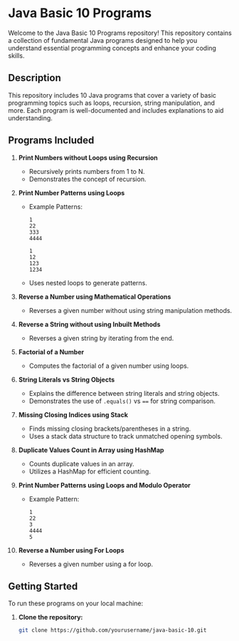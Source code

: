 # Java Basic 10 Programs

Welcome to the Java Basic 10 Programs repository! This repository contains a collection of fundamental Java programs designed to help you understand essential programming concepts and enhance your coding skills.

## Description

This repository includes 10 Java programs that cover a variety of basic programming topics such as loops, recursion, string manipulation, and more. Each program is well-documented and includes explanations to aid understanding.

## Programs Included

1. **Print Numbers without Loops using Recursion**
   - Recursively prints numbers from 1 to N.
   - Demonstrates the concept of recursion.

2. **Print Number Patterns using Loops**
   - Example Patterns:
     ```
     1
     22
     333
     4444
     ```
     ```
     1
     12
     123
     1234
     ```
   - Uses nested loops to generate patterns.

3. **Reverse a Number using Mathematical Operations**
   - Reverses a given number without using string manipulation methods.

4. **Reverse a String without using Inbuilt Methods**
   - Reverses a given string by iterating from the end.

5. **Factorial of a Number**
   - Computes the factorial of a given number using loops.

6. **String Literals vs String Objects**
   - Explains the difference between string literals and string objects.
   - Demonstrates the use of `.equals()` vs `==` for string comparison.

7. **Missing Closing Indices using Stack**
   - Finds missing closing brackets/parentheses in a string.
   - Uses a stack data structure to track unmatched opening symbols.

8. **Duplicate Values Count in Array using HashMap**
   - Counts duplicate values in an array.
   - Utilizes a HashMap for efficient counting.

9. **Print Number Patterns using Loops and Modulo Operator**
   - Example Pattern:
     ```
     1
     22
     3
     4444
     5
     ```

10. **Reverse a Number using For Loops**
    - Reverses a given number using a for loop.

## Getting Started

To run these programs on your local machine:

1. **Clone the repository:**
   ```bash
   git clone https://github.com/yourusername/java-basic-10.git
